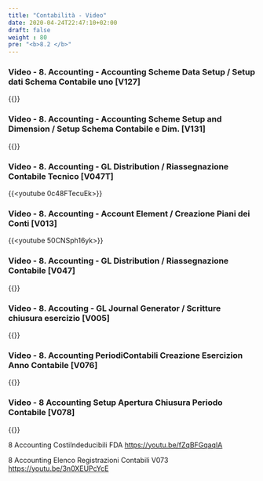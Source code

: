 ```yaml
---
title: "Contabilità - Video"
date: 2020-04-24T22:47:10+02:00
draft: false
weight : 80
pre: "<b>8.2 </b>"
---
```


### Video - 8. Accounting -  Accounting Scheme Data Setup / Setup dati Schema Contabile uno [V127]
{{<youtube GqPoHJG18bU>}}

### Video - 8. Accounting - Accounting Scheme Setup and Dimension / Setup Schema Contabile e Dim.  [V131]
{{<youtube tpNs4_2X6Tc>}}

### Video - 8. Accounting - GL Distribution / Riassegnazione Contabile Tecnico [V047T]
{{<youtube 0c48FTecuEk>}}

### Video - 8. Accounting - Account Element / Creazione Piani dei Conti [V013]
{{<youtube 50CNSph16yk>}}

### Video - 8. Accounting - GL Distribution / Riassegnazione Contabile [V047]
{{<youtube CIKvRf5q0q4>}}

### Video - 8. Accouting - GL Journal Generator / Scritture chiusura esercizio [V005]
{{<youtube U7tmVOvHwsM>}}

### Video - 8. Accounting PeriodiContabili Creazione Esercizion Anno Contabile [V076]
{{<youtube Y9cOwD-bemU>}}

### Video - 8 Accounting Setup Apertura Chiusura Periodo Contabile [V078]
{{<youtube VC7__X7mdPY>}}

8 Accounting CostiIndeducibili FDA https://youtu.be/fZqBFGqaqIA

8 Accounting Elenco Registrazioni Contabili V073 https://youtu.be/3n0XEUPcYcE
